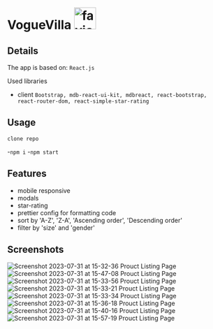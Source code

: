 # VogueVilla <img src="https://github.com/tsvetelinkitanski/product-listing-page/assets/106109735/fa8fc94d-7530-4705-b301-5ec9a72db8e3" alt="favicon" width="50" height="50">

## Details

The app is based on: `React.js`

Used libraries

- client `Bootstrap, mdb-react-ui-kit, mdbreact, react-bootstrap, react-router-dom, react-simple-star-rating`

## Usage

`clone repo`

-`npm i`
-`npm start`

## Features

- mobile responsive
- modals
- star-rating
- prettier config for formatting code
- sort by 'A-Z', 'Z-A', 'Ascending order', 'Descending order'
- filter by 'size' and 'gender'





## Screenshots
![Screenshot 2023-07-31 at 15-32-36 Prouct Listing Page](https://github.com/tsvetelinkitanski/product-listing-page/assets/106109735/f1b0f77a-2b8a-4c10-bbde-b95f06ed444c)
![Screenshot 2023-07-31 at 15-47-08 Prouct Listing Page](https://github.com/tsvetelinkitanski/product-listing-page/assets/106109735/ee0803aa-03e9-4443-9162-e90f29fe2a63)
![Screenshot 2023-07-31 at 15-33-56 Prouct Listing Page](https://github.com/tsvetelinkitanski/product-listing-page/assets/106109735/5d33a30f-f5d9-4eed-992d-3a21bf37ce93)
![Screenshot 2023-07-31 at 15-33-21 Prouct Listing Page](https://github.com/tsvetelinkitanski/product-listing-page/assets/106109735/268ae234-b473-48c2-838a-807dbb5e5f3c)
![Screenshot 2023-07-31 at 15-33-34 Prouct Listing Page](https://github.com/tsvetelinkitanski/product-listing-page/assets/106109735/33272fb8-a966-40fe-8ef1-1a456b688e7a)
![Screenshot 2023-07-31 at 15-36-18 Prouct Listing Page](https://github.com/tsvetelinkitanski/product-listing-page/assets/106109735/263be315-ef06-4b5b-b966-e65513dff15e)
![Screenshot 2023-07-31 at 15-40-16 Prouct Listing Page](https://github.com/tsvetelinkitanski/product-listing-page/assets/106109735/d2198d06-b066-4cf2-ae07-1ef15787c3dd)
![Screenshot 2023-07-31 at 15-57-19 Prouct Listing Page](https://github.com/tsvetelinkitanski/product-listing-page/assets/106109735/ac3520e9-7ae1-4659-8a33-90dca04e0fbb)
